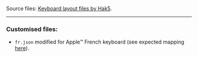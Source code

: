 
Source files: [Keyboard layout files by Hak5](https://github.com/hak5/bashbunny-payloads/tree/master/languages).

---

### Customised files:

- `fr.json` modified for Apple™ French keyboard (see expected mapping [here](https://github.com/th3m1s-42/Ducky-Scripts/blob/main/pictures/screenshot001.png)).

